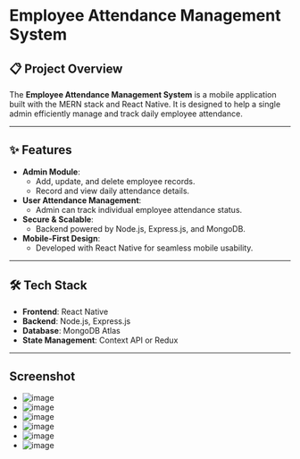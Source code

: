 # Employee Attendance Management System

## 📋 Project Overview
The **Employee Attendance Management System** is a mobile application built with the MERN stack and React Native. It is designed to help a single admin efficiently manage and track daily employee attendance.

---

## ✨ Features
- **Admin Module**:  
  - Add, update, and delete employee records.  
  - Record and view daily attendance details.
- **User Attendance Management**:  
  - Admin can track individual employee attendance status.  
- **Secure & Scalable**:  
  - Backend powered by Node.js, Express.js, and MongoDB.  
- **Mobile-First Design**:  
  - Developed with React Native for seamless mobile usability.  

---

## 🛠️ Tech Stack
- **Frontend**: React Native  
- **Backend**: Node.js, Express.js  
- **Database**: MongoDB Atlas  
- **State Management**: Context API or Redux

---

## Screenshot
- ![image](https://github.com/user-attachments/assets/e541f613-01bd-4098-92ea-44e4e381851f)
- ![image](https://github.com/user-attachments/assets/ed3faf1f-4079-45ad-a85c-1517582c4d34)
- ![image](https://github.com/user-attachments/assets/a82780fb-5654-4502-98bf-8d95a3a0583e)
- ![image](https://github.com/user-attachments/assets/57d64c23-9a27-4a80-91ed-1f4a43d396ad)
- ![image](https://github.com/user-attachments/assets/30746788-9ec6-4a7e-88d6-b568f39d2645)
- ![image](https://github.com/user-attachments/assets/2c08467a-a197-4fd2-a16f-8c0610255f3a)







